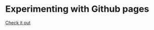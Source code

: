 # Experimenting with Github pages
<a href="https://amitgupta15.github.io" target="_blank">Check it out</a>
